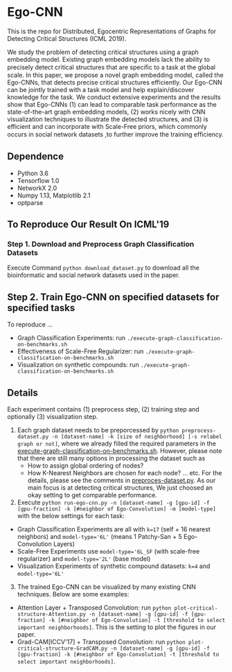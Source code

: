 # Ego-CNN
This is the repo for Distributed, Egocentric Representations of Graphs for Detecting Critical Structures (ICML 2019).

We study the problem of detecting critical structures using a graph embedding model. Existing graph embedding models lack the ability to precisely detect critical structures that are speciﬁc to a task at the global scale. In this paper, we propose a novel graph embedding model, called the Ego-CNNs, that detects precise critical structures efficiently. Our Ego-CNN can be jointly trained with a task model and help explain/discover knowledge for the task. We conduct extensive experiments and the results show that Ego-CNNs (1) can lead to comparable task performance as the state-of-the-art graph embedding models, (2) works nicely with CNN visualization techniques to illustrate the detected structures, and (3) is efficient and can incorporate with Scale-Free priors, which commonly occurs in social network datasets ,to further improve the training efﬁciency.

## Dependence
 * Python 3.6
 * Tensorflow 1.0
 * NetworkX 2.0
 * Numpy 1.13, Matplotlib 2.1
 * optparse

## To Reproduce Our Result On ICML'19

### Step 1. Download and Preprocess Graph Classification Datasets
Execute Command `python download_dataset.py` to download all the bioinformatic and social network datasets used in the paper.

## Step 2. Train Ego-CNN on specified datasets for specified tasks
To reproduce ...
 * Graph Classification Experiments: run `./execute-graph-classification-on-benchmarks.sh`
 * Effectiveness of Scale-Free Regularizer: run `./execute-graph-classification-on-benchmarks.sh`
 * Visualization on synthetic compounds: run `./execute-graph-classification-on-benchmarks.sh`

## Details
Each experiment contains (1) preprocess step, (2) training step and optionally (3) visualization step.
 1. Each graph dataset needs to be preporcessed by `python preprocess-dataset.py -n [dataset-name] -k [size of neighborhood] [-s relabel graph or not]`, where we already filled the required parameters in the [execute-graph-classification-on-benchmarks.sh](execute-graph-classification-on-benchmarks.sh).
 However, please note that there are still many options in processing the dataset such as
     * How to assign global ordering of nodes?
     * How K-Nearest Neighbors are chosen for each node?
 ... etc. For the details, please see the comments in [preproces-dataset.py](preproces-dataset.py).
 As our main focus is at detecting critical structures, We just choosed an okay setting to get comparable performance.
 2. Execute `python run-ego-cnn.py -n [dataset-name] -g [gpu-id] -f [gpu-fraction] -k [#neighbor of Ego-Convolution] -m [model-type]` with the below settings for each task:
  * Graph Classification Experiments are all with `k=17` (self + 16 nearest neighbors) and `model-type='6L'` (means 1 Patchy-San + 5 Ego-Convolution Layers)
  * Scale-Free Experiments use `model-type='6L_SF` (with scale-free regularizer) and `model-type='2L'` (base model)
  * Visualization Experiments of synthetic compound datasets: `k=4` and `model-type='6L'`
 3. The trained Ego-CNN can be visualized by many existing CNN techniques. Below are some examples:
   * Attention Layer + Transposed Convolution: run `python plot-critical-structure-Attention.py -n [dataset-name] -g [gpu-id] -f [gpu-fraction] -k [#neighbor of Ego-Convolution] -t [threshold to select important neighborhoods]`. This is the setting to plot the figures in our paper.
   * Grad-CAM[ICCV'17] + Transposed Convolution: run `python plot-critical-structure-GradCAM.py -n [dataset-name] -g [gpu-id] -f [gpu-fraction] -k [#neighbor of Ego-Convolution] -t [threshold to select important neighborhoods]`.
